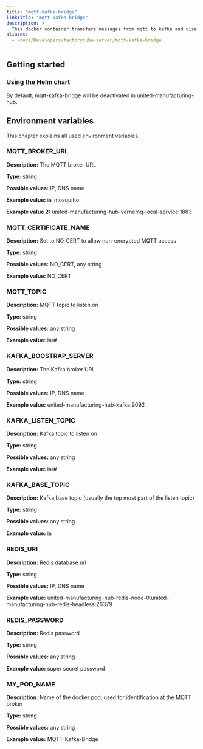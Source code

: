 ```yaml
---
title: "mqtt-kafka-bridge"
linkTitle: "mqtt-kafka-bridge"
description: >
  This docker container transfers messages from mqtt to kafka and vise versa
aliases:
  - /docs/Developers/factorycube-server/mqtt-kafka-bridge
---
```


## Getting started

### Using the Helm chart

By default, mqtt-kafka-bridge will be deactivated in united-manufacturing-hub.
## Environment variables

This chapter explains all used environment variables.

### MQTT_BROKER_URL

**Description:** The MQTT broker URL

**Type:** string

**Possible values:** IP, DNS name

**Example value:** ia_mosquitto

**Example value 2:** united-manufacturing-hub-vernemq-local-service:1883

### MQTT_CERTIFICATE_NAME

**Description:** Set to NO_CERT to allow non-encrypted MQTT access

**Type:** string

**Possible values:** NO_CERT, any string

**Example value:** NO_CERT


### MQTT_TOPIC

**Description:** MQTT topic to listen on

**Type:** string

**Possible values:** any string

**Example value:** ia/#



### KAFKA_BOOSTRAP_SERVER

**Description:** The Kafka broker URL

**Type:** string

**Possible values:** IP, DNS name

**Example value:** united-manufacturing-hub-kafka:9092


### KAFKA_LISTEN_TOPIC

**Description:** Kafka topic to listen on

**Type:** string

**Possible values:** any string

**Example value:** ia/#


### KAFKA_BASE_TOPIC

**Description:** Kafka base topic (usually the top most part of the listen topic)

**Type:** string

**Possible values:** any string

**Example value:** ia

### REDIS_URI

**Description:** Redis database url

**Type:** string

**Possible values:** IP, DNS name

**Example value:** united-manufacturing-hub-redis-node-0.united-manufacturing-hub-redis-headless:26379

### REDIS_PASSWORD

**Description:** Redis password

**Type:** string

**Possible values:** any string

**Example value:** super secret password

### MY_POD_NAME

**Description:** Name of the docker pod, used for identification at the MQTT broker

**Type:** string

**Possible values:** any string

**Example value:** MQTT-Kafka-Bridge